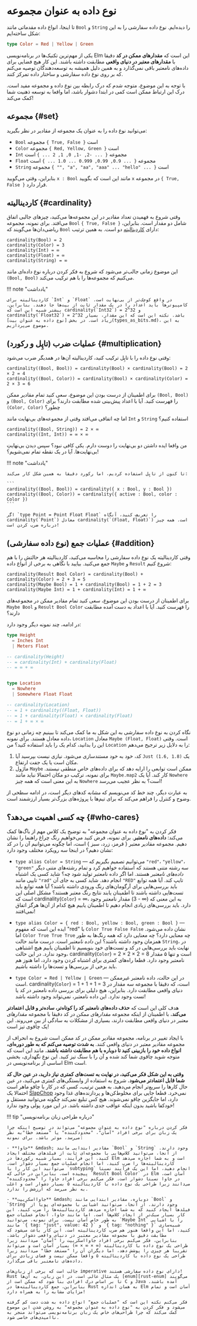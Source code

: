 # نوع داده به عنوان مجموعه

تا اینجا، انواع داده مقدماتی مانند `Bool` و `String` را دیده‌ایم. نوع داده سفارشی را به این شکل ساخته‌ایم:

```elm
type Color = Red | Yellow | Green
```

یکی از مهم‌ترین تکنیک‌ها در برنامه‌نویسی Elm این است که **مقدارهای ممکن در کد** دقیقا با **مقدارهای معتبر در دنیای واقعی** مطابقت داشته باشند. این کار هیچ فضایی برای داده‌های نامعتبر باقی نمی‌گذارد و به همین دلیل همیشه به توسعه‌دهندگان توصیه می‌کنم که بر روی نوع داده سفارشی و ساختار داده تمرکز کنند.

با توجه به این موضوع، متوجه شدم که درک رابطه بین نوع داده و مجموعه مفید است. درک این ارتباط ممکن است کمی در ابتدا دشوار باشد، اما واقعا به توسعه ذهنیت شما کمک می‌کند!

## مجموعه {#set}

می‌توانید نوع داده را به عنوان یک مجموعه از مقادیر در نظر بگیرید:

- `Bool` مجموعه `{ True, False }` است
- `Color` مجموعه `{ Red, Yellow, Green }` است
- `Int` مجموعه `{ ... -2, -1, 0, 1, 2 ... }` است
- `Float` مجموعه `{ ... 0.9, 0.99, 0.999 ... 1.0 ... }` است
- `String` مجموعه `{ "", "a", "aa", "aaa" ... "hello" ... }` است

بنابراین، وقتی می‌گویید `x : Bool` مانند این است که بگویید `x` در مجموعه `{ True, False }` قرار دارد.

## کاردینالیته {#cardinality}

وقتی شروع به فهمیدن تعداد مقادیر در این مجموعه‌ها می‌کنید، چیزهای جالبی اتفاق می‌افتد. برای نمونه، مجموعه `Bool` `{ True, False }` شامل دو مقدار است. بنابراین، ریاضی‌دان‌ها می‌گویند که `Bool` دارای [کاردینالیته][cardinality] دو است. به همین ترتیب:

```
cardinality(Bool) = 2
cardinality(Color) = 3
cardinality(Int) = ∞
cardinality(Float) = ∞
cardinality(String) = ∞
```

این موضوع زمانی جالب‌تر می‌شود که شروع به فکر کردن درباره نوع داده‌ای مانند `(Bool, Bool)` می‌کنیم که مجموعه‌ها را با هم ترکیب می‌کند.

!!! note "یادداشت"

	کاردینالیته برای `Int` و `Float` در واقع کوچک‌تر از بی‌نهایت است. کامپیوترها باید اعداد را در یک مقدار ثابت از بیت‌ها جا دهند. بنابراین، بیشتر شبیه این است که cardinality(`Int32`) = 2^32 و cardinality(`Float32`) = 2^32 باشد. نکته این است که این مقدار، بسیار زیاد است. در بخش [نوع داده به عنوان بیت](types_as_bits.md)، به این موضوع می‌پردازیم.

## عملیات ضرب (تاپِل و رکورد) {#multiplication}

وقتی نوع داده را با تاپِل ترکیب کنید، کاردینالیته آن‌ها در همدیگر ضرب می‌شود:

```
cardinality((Bool, Bool)) = cardinality(Bool) × cardinality(Bool) = 2 × 2 = 4
cardinality((Bool, Color)) = cardinality(Bool) × cardinality(Color) = 2 × 3 = 6
```

برای اطمینان از درست بودن این موضوع، سعی کنید تمام مقادیر ممکن `(Bool, Bool)` و `(Bool, Color)` را فهرست کنید. آیا با اعداد پیش‌بینی شده مطابقت دارند؟ برای `(Color, Color)` چطور؟

اما چه اتفاقی می‌افتد وقتی از مجموعه‌های بی‌نهایت مانند `Int` و `String` استفاده کنیم؟

```
cardinality((Bool, String)) = 2 × ∞
cardinality((Int, Int)) = ∞ × ∞
```

من واقعا ایده داشتن دو بی‌نهایت را دوست دارم. یکی کافی نبود؟ سپس دیدن بی‌نهایتِ بی‌نهایت‌ها. آیا در یک نقطه تمام نمی‌شویم؟!

!!! note "یادداشت"

	تا کنون از تاپِل استفاده کردیم، اما رکورد دقیقا به همین شکل کار می‌کند:

	```
	cardinality((Bool, Bool)) = cardinality({ x : Bool, y : Bool })
	cardinality((Bool, Color)) = cardinality({ active : Bool, color : Color })
	```

	اگر `type Point = Point Float Float` را تعریف کنید، آنگاه cardinality(`Point`) معادل cardinality(`(Float, Float)`) است. همه چیز درباره ضرب کردن است!

## عملیات جمع (نوع داده سفارشی) {#addition}

وقتی کاردینالیته یک نوع داده سفارشی را محاسبه می‌کنید، کاردینالیته هر حالتش را با هم جمع می‌کنید. بیایید با نگاهی به برخی از انواع داده `Maybe` و `Result` شروع کنیم:

```
cardinality(Result Bool Color) = cardinality(Bool) + cardinality(Color) = 2 + 3 = 5
cardinality(Maybe Bool) = 1 + cardinality(Bool) = 1 + 2 = 3
cardinality(Maybe Int) = 1 + cardinality(Int) = 1 + ∞
```

برای اطمینان از درست بودن این موضوع، سعی کنید تمام مقادیر ممکن در مجموعه‌های `Maybe Bool` و `Result Bool Color` را فهرست کنید. آیا با اعداد به دست آمده مطابقت دارند؟

در ادامه، چند نمونه دیگر وجود دارد:

```elm
type Height
  = Inches Int
  | Meters Float

-- cardinality(Height)
-- = cardinality(Int) + cardinality(Float)
-- = ∞ + ∞


type Location
  = Nowhere
  | Somewhere Float Float

-- cardinality(Location)
-- = 1 + cardinality((Float, Float))
-- = 1 + cardinality(Float) × cardinality(Float)
-- = 1 + ∞ × ∞
```

نگاه کردن به نوع داده سفارشی به این شکل به ما کمک می‌کند تا ببینیم چه زمانی دو نوع داده معادل هستند. برای نمونه، `Location` معادل `Maybe (Float, Float)` است. وقتی این را بدانید، کدام یک را باید استفاده کنید؟ من `Location` را به دلایل زیر ترجیح می‌دهم:

1. کد، خود به خود مستندسازی می‌شود. نیازی نیست بپرسید آیا `Just (1.6, 1.8)` یک مکان است یا یک جفت ارتفاع.
2. ماژول `Maybe` ممکن است توابعی را ارایه دهد که برای داده‌های خاص منطقی نیستند. برای نمونه، ترکیب دو مکان احتمالا نباید مانند `Maybe.map2` کار کند. آیا یک `Nowhere` به این معنی است که همه چیز `Nowhere` است؟ به نظر عجیب می‌رسد!

به عبارت دیگر، چند خط کد می‌نویسم که _مشابه_ کدهای دیگر است، در ادامه سطحی از وضوح و کنترل را فراهم می‌کند که برای تیم‌ها با پروژه‌های بزرگ‌تر بسیار ارزشمند است.

## چه کسی اهمیت می‌دهد؟ {#who-cares}

فکر کردن به "نوع داده به عنوان مجموعه" به توضیح یک کلاس مهم از باگ‌ها کمک می‌کند: **داده‌های نامعتبر**. برای نمونه، فرض کنید می‌خواهیم رنگ چراغ راهنما را نشان دهیم. مجموعه مقادیر معتبر { قرمز، زرد، سبز } است، اما چگونه می‌توانیم آن را در کد نشان دهیم؟ در اینجا سه رویکرد مختلف وجود دارد:

- `type alias Color = String` &mdash; می‌توانیم تصمیم بگیریم که `"red"`، `"yellow"`، `"green"` سه رشته متنی هستند که استفاده خواهیم کرد و تمام رشته‌های متنی دیگر _داده‌های نامعتبر_ هستند. اما اگر داده نامعتبر تولید شود چه؟ شاید کسی یک اشتباه تایپی مانند `"rad"` انجام دهد. شاید کسی به جای آن `"RED"` تایپ کند. آیا همه توابع باید بررسی‌هایی برای آرگومان‌های رنگ ورودی داشته باشند؟ آیا همه توابع باید تست‌هایی داشته باشند تا اطمینان یابند نتایج رنگ معتبر هستند؟ مشکل اصلی این است که cardinality(`Color`) = ∞، به این معنی که (∞ - 3) مقدار نامعتبر وجود دارد. باید بررسی‌های زیادی انجام دهیم تا اطمینان یابیم هیچ کدام از آن‌ها هرگز اتفاق نمی‌افتند!

- `type alias Color = { red : Bool, yellow : Bool, green : Bool }` &mdash; ایده این است که مفهوم "red" با `Color True False False` نشان داده می‌شود. اما `Color True True True` چه معنایی دارد؟ چه معنایی دارد که همه رنگ‌ها به طور همزمان وجود داشته باشند؟ این _داده نامعتبر_ است. درست مانند حالت `String`، در نهایت باید بررسی‌هایی در کد و تست‌های خود بنویسیم تا اطمینان یابیم هیچ اشتباهی وجود ندارد. در این حالت، cardinality(`Color`) = 2 × 2 × 2 = 8 است و تنها ۵ مقدار نامعتبر وجود دارد. قطعا راه‌های کمتری برای اشتباه کردن وجود دارد، اما هنوز هم باید برخی از بررسی‌ها و تست‌ها را داشته باشیم.

- `type Color = Red | Yellow | Green` &mdash; در این حالت، داده نامعتبر غیرممکن است. cardinality(`Color`) = 1 + 1 + 1 = 3 است، که دقیقا با مجموعه سه مقدار در دنیای واقعی مطابقت دارد. بنابراین، هیچ دلیلی برای بررسی داده نامعتبر در کد یا تست وجود ندارد. این داده نامعتبر، نمی‌تواند وجود داشته باشد!

هدف کلی این است که **حذف داده‌های نامعتبر کد را کوتاه‌تر، ساده‌تر و قابل اعتمادتر می‌کند.** با اطمینان از اینکه مجموعه _مقدارهای ممکن_ در کد دقیقا با مجموعه _مقدارهای معتبر_ در دنیای واقعی مطابقت دارند، بسیاری از مشکلات به سادگی از بین می‌روند. این یک چاقوی تیز است!

با ایجاد تغییر در برنامه، مجموعه مقادیر ممکن در کد ممکن است شروع به انحراف از مجموعه مقادیر معتبر در دنیای واقعی کنند. **به شدت توصیه می‌کنم که به طور دوره‌ای، انواع داده خود را بازبینی کنید تا دوباره با هم مطابقت داشته باشند.** مانند این است که متوجه شوید چاقوی شما کند شده و آن را با سنگ تیز کنید. این نوع نگهداری، بخشی اساسی از برنامه‌نویسی در Elm است.

**وقتی به این شکل فکر می‌کنید، در نهایت به تست‌های کمتری نیاز دارید، در عین حال کد شما قابل اعتمادتر می‌شود.** شروع به استفاده از وابستگی‌های کمتری می‌کنید، در عین حال کارها را سریع‌تر انجام می‌دهید. به همین ترتیب، کسی که در کار با چاقو ماهر است احتمالا یک [SlapChop][slapchop] نمی‌خرد. قطعا جایی برای مخلوط‌کن‌ها و پردازنده‌های غذا وجود دارد، اما جایگزین چاقو نمی‌شوند. هیچ کس تبلیغ نمی‌کند چگونه می‌توانید مستقل و خودکفا باشید بدون اینکه عواقب جدی داشته باشد. در این مورد پولی وجود ندارد!

!!! tip "درباره طراحی زبان برنامه‌نویسی"

	فکر کردن درباره "نوع داده به عنوان مجموعه" می‌تواند در توضیح اینکه چرا یک زبان برای برخی افراد "آسان"، "محدودکننده" یا "مستعد خطا"به نظر می‌رسد، موثر باشد. برای نمونه:

	- **جاوا** &mdash; مقادیر ابتدایی مانند `Bool` و `String` وجود دارند. از آنجا، می‌توانید کلاس‌هایی با مجموعه‌ای ثابت از فیلدهای مختلف ایجاد کنید. این فرآیند، بسیار شبیه رکوردها در Elm است و به شما اجازه می‌دهد کاردینالیته‌ها را ضرب کنید. اما انجام عملیات جمع بسیار دشوار است. می‌توانید این کار را با `subtyping` انجام دهید، اما این یک فرآیند نسبتا پیچیده است. بنابراین در حالی که `Result Bool Color` در Elm آسان است، در جاوا نسبتا دشوار است. فکر می‌کنم برخی افراد جاوا را "محدودکننده" می‌دانند زیرا طراحی یک نوع داده با کاردینالیته ۵ بسیار دشوار است و اغلب به نظر می‌رسد که ارزشش را ندارد.

	- **جاوااسکریپت** &mdash; دوباره، مقادیر ابتدایی مانند `Bool` و `String` وجود دارند. از آنجا، می‌توانید اشیایی با مجموعه‌ای پویا از فیلدها ایجاد کنید که به شما اجازه می‌دهد کاردینالیته‌ها را ضرب کنید. این کار بسیار سبک‌تر از ایجاد کلاس‌ها است. اما مانند جاوا، انجام عملیات جمع به طور خاص آسان نیست. برای نمونه، می‌توانید `Maybe Int` را با اشیایی مانند `{ tag: "just", value: 42 }` و `{ tag: "nothing" }` شبیه‌سازی کنید، اما این واقعا هنوز هم ضرب کاردینالیته است. این کار باعث می‌شود که مطابقت دقیق با مجموعه مقادیر معتبر در دنیای واقعی دشوار باشد. بنابراین، فکر می‌کنم برخی افراد جاوااسکریپت را "آسان" می‌دانند زیرا طراحی یک نوع داده با کاردینالیته (∞ × ∞ × ∞) بسیار آسان است و می‌تواند تقریبا هر چیزی را پوشش دهد، اما دیگران آن را "مستعد خطا" می‌دانند زیرا طراحی یک نوع داده با کاردینالیته ۵ واقعا ممکن نیست و فضای زیادی برای داده‌های نامعتبر باقی می‌گذارد.

	جالب است که برخی از زبان‌های imperative دارای نوع داده سفارشی هستند! Rust یک مثال عالی است. در این زبان، به آن‌ها [enum][rust-enum] می‌گویند تا بر اساس درک افرادی بنا شود که ممکن است از C و Java آمده باشند. بنابراین، جمع کاردینالیته‌ها در Rust به همان اندازه Elm آسان است و تمام مزایای مشابه را به همراه دارد!

	فکر می‌کنم نکته این است که "عملیات جمع" انواع داده به شدت دست کم گرفته می‌شود و فکر کردن به "نوع داده به عنوان مجموعه" به روشن شدن این موضوع کمک می‌کند که چرا طراحی‌های خاص یک زبان برنامه‌نویسی می‌تواند منجر به ناامیدی‌های خاصی شود.

[cardinality]: https://en.wikipedia.org/wiki/Cardinality
[slapchop]: https://www.slapchop.com
[rust-enum]: https://doc.rust-lang.org/book/second-edition/ch06-01-defining-an-enum.html